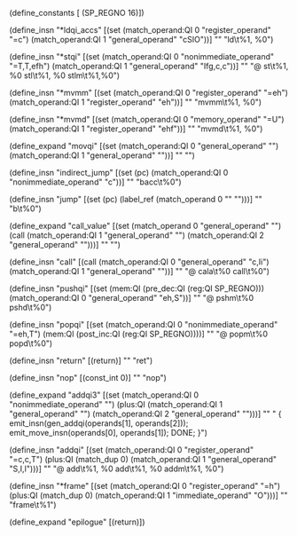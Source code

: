 (define_constants [
  (SP_REGNO 16)])

(define_insn "*ldqi_accs"
 [(set (match_operand:QI 0 "register_operand" "=c")
	   (match_operand:QI 1 "general_operand"  "cSIO"))]
""
"ld\t%1, %0")

(define_insn "*stqi"
  [(set (match_operand:QI 0 "nonimmediate_operand" "=T,T,efh")
		(match_operand:QI 1 "general_operand"      "Ifg,c,c"))]
""
"@
st\t%1, %0
stl\t%1, %0
stlm\t%1,%0")

(define_insn "*mvmm"
  [(set (match_operand:QI 0 "register_operand" "=eh")
		(match_operand:QI 1 "register_operand" "eh"))]
""
"mvmm\t%1, %0")

(define_insn "*mvmd"
  [(set (match_operand:QI 0 "memory_operand" "=U")
		(match_operand:QI 1 "register_operand" "ehf"))]
""
"mvmd\t%1, %0")

(define_expand "movqi"
  [(set (match_operand:QI 0 "general_operand" "")
		(match_operand:QI 1 "general_operand" ""))]
""
"")

(define_insn "indirect_jump"
  [(set (pc) (match_operand:QI 0 "nonimmediate_operand" "c"))]
""
"bacc\t%0")

(define_insn "jump"
  [(set (pc) (label_ref (match_operand 0 "" "")))]
""
"b\t%0")

(define_expand "call_value"
  [(set (match_operand 0 "general_operand" "")
		(call (match_operand:QI 1 "general_operand" "")
			  (match_operand:QI 2 "general_operand" "")))]
""
"")

(define_insn "call"
  [(call (match_operand:QI 0 "general_operand" "c,Ii")
		 (match_operand:QI 1 "general_operand" ""))]
""
"@
cala\t%0
call\t%0")

(define_insn "pushqi"
  [(set (mem:QI (pre_dec:QI (reg:QI SP_REGNO)))
		(match_operand:QI 0 "general_operand" "eh,S"))]
""
"@
pshm\t%0
pshd\t%0")

(define_insn "popqi"
  [(set (match_operand:QI 0 "nonimmediate_operand" "=eh,T")
		(mem:QI (post_inc:QI (reg:QI SP_REGNO))))]
""
"@
popm\t%0
popd\t%0")
  

(define_insn "return"
  [(return)]
""
"ret")

(define_insn "nop"
  [(const_int 0)]
""
"nop")

(define_expand "addqi3"
  [(set (match_operand:QI 0 "nonimmediate_operand" "")
		(plus:QI (match_operand:QI 1 "general_operand" "")
				 (match_operand:QI 2 "general_operand" "")))]
""
"
{
	emit_insn(gen_addqi(operands[1], operands[2]));
	emit_move_insn(operands[0], operands[1]);
	DONE;
}")

(define_insn "addqi"
  [(set (match_operand:QI 0 "register_operand" "=c,c,T")
	   (plus:QI (match_dup 0)
				(match_operand:QI 1 "general_operand" "S,I,I")))]
""
"@
add\t%1, %0
add\t%1, %0
addm\t%1, %0")

(define_insn "*frame"
  [(set (match_operand:QI 0 "register_operand" "=h")
		(plus:QI (match_dup 0) (match_operand:QI 1 "immediate_operand" "O")))]
""
"frame\t%1")

(define_expand "epilogue"
  [(return)])
